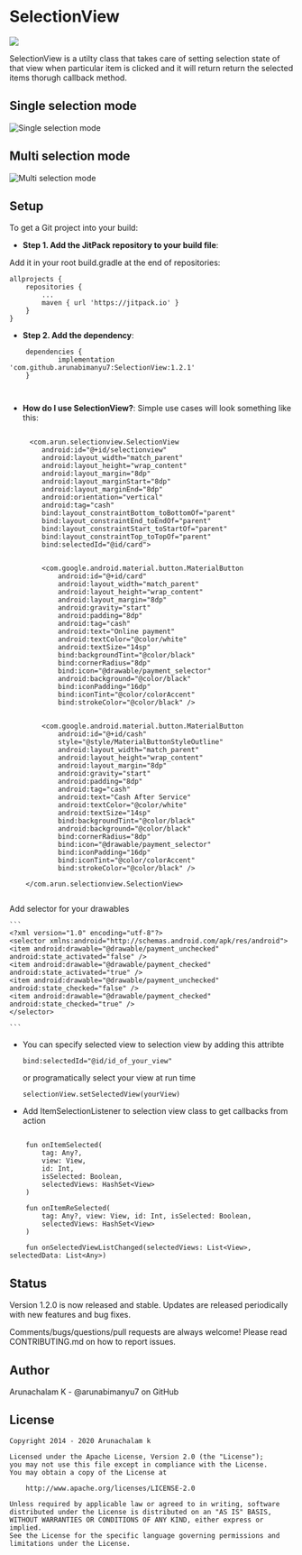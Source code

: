 # SelectionView

[![](https://jitpack.io/v/arunabimanyu7/SelectionView.svg)](https://jitpack.io/#arunabimanyu7/SelectionView)

SelectionView is a utilty class that takes care of setting selection state of that view when particular item is clicked and it will return return the selected items thorugh callback method.


Single selection mode
-------

![Single selection mode](https://raw.github.com/arunabimanyu7/SelectionView/master/screenshot/selection_view_single_state.gif)


Multi selection mode
-------

![Multi selection mode](https://raw.github.com/arunabimanyu7/SelectionView/master/screenshot/selection_view_multi_state.gif)



Setup
-------

To get a Git project into your build:

 * **Step 1. Add the JitPack repository to your build file**:

Add it in your root build.gradle at the end of repositories:

	allprojects {
		repositories {
			...
			maven { url 'https://jitpack.io' }
		}
	}
 
 * **Step 2. Add the dependency**:
    
```
	dependencies {
	        implementation 'com.github.arunabimanyu7:SelectionView:1.2.1'
	}
	
    
```	

 * **How do I use SelectionView?**:
    Simple use cases will look something like this:
    
```
    
     <com.arun.selectionview.SelectionView
        android:id="@+id/selectionview"
        android:layout_width="match_parent"
        android:layout_height="wrap_content"
        android:layout_margin="8dp"
        android:layout_marginStart="8dp"
        android:layout_marginEnd="8dp"
        android:orientation="vertical"
        android:tag="cash"
        bind:layout_constraintBottom_toBottomOf="parent"
        bind:layout_constraintEnd_toEndOf="parent"
        bind:layout_constraintStart_toStartOf="parent"
        bind:layout_constraintTop_toTopOf="parent"
        bind:selectedId="@id/card">


        <com.google.android.material.button.MaterialButton
            android:id="@+id/card"
            android:layout_width="match_parent"
            android:layout_height="wrap_content"
            android:layout_margin="8dp"
            android:gravity="start"
            android:padding="8dp"
            android:tag="cash"
            android:text="Online payment"
            android:textColor="@color/white"
            android:textSize="14sp"
            bind:backgroundTint="@color/black"
            bind:cornerRadius="8dp"
            bind:icon="@drawable/payment_selector"
            android:background="@color/black"
            bind:iconPadding="16dp"
            bind:iconTint="@color/colorAccent"
            bind:strokeColor="@color/black" />


        <com.google.android.material.button.MaterialButton
            android:id="@+id/cash"
            style="@style/MaterialButtonStyleOutline"
            android:layout_width="match_parent"
            android:layout_height="wrap_content"
            android:layout_margin="8dp"
            android:gravity="start"
            android:padding="8dp"
            android:tag="cash"
            android:text="Cash After Service"
            android:textColor="@color/white"
            android:textSize="14sp"
            bind:backgroundTint="@color/black"
            android:background="@color/black"
            bind:cornerRadius="8dp"
            bind:icon="@drawable/payment_selector"
            bind:iconPadding="16dp"
            bind:iconTint="@color/colorAccent"
            bind:strokeColor="@color/black" />

    </com.arun.selectionview.SelectionView>
    
   ```

    
   Add selector for your drawables
    
    ```
    <?xml version="1.0" encoding="utf-8"?>
    <selector xmlns:android="http://schemas.android.com/apk/res/android">
    <item android:drawable="@drawable/payment_unchecked" android:state_activated="false" />
    <item android:drawable="@drawable/payment_checked" android:state_activated="true" />
    <item android:drawable="@drawable/payment_unchecked" android:state_checked="false" />
    <item android:drawable="@drawable/payment_checked" android:state_checked="true" />
    </selector>
    
    ```

  * You can specify selected view to selection view
     by adding this attribte
     
        bind:selectedId="@id/id_of_your_view"
     
     or programatically select your view at run time
     
        selectionView.setSelectedView(yourView)
    
  * Add ItemSelectionListener to selection view class to get callbacks from action
   
   
```

    fun onItemSelected(
        tag: Any?,
        view: View,
        id: Int,
        isSelected: Boolean,
        selectedViews: HashSet<View>
    )

    fun onItemReSelected(
        tag: Any?, view: View, id: Int, isSelected: Boolean,
        selectedViews: HashSet<View>
    )

    fun onSelectedViewListChanged(selectedViews: List<View>, selectedData: List<Any>)

```


Status
-------

Version 1.2.0 is now released and stable. Updates are released periodically with new features and bug fixes.

Comments/bugs/questions/pull requests are always welcome! Please read CONTRIBUTING.md on how to report issues.
  

Author
------

Arunachalam K - @arunabimanyu7 on GitHub
    
License
-------

    Copyright 2014 - 2020 Arunachalam k

    Licensed under the Apache License, Version 2.0 (the "License");
    you may not use this file except in compliance with the License.
    You may obtain a copy of the License at

        http://www.apache.org/licenses/LICENSE-2.0

    Unless required by applicable law or agreed to in writing, software
    distributed under the License is distributed on an "AS IS" BASIS,
    WITHOUT WARRANTIES OR CONDITIONS OF ANY KIND, either express or implied.
    See the License for the specific language governing permissions and
    limitations under the License.
    
